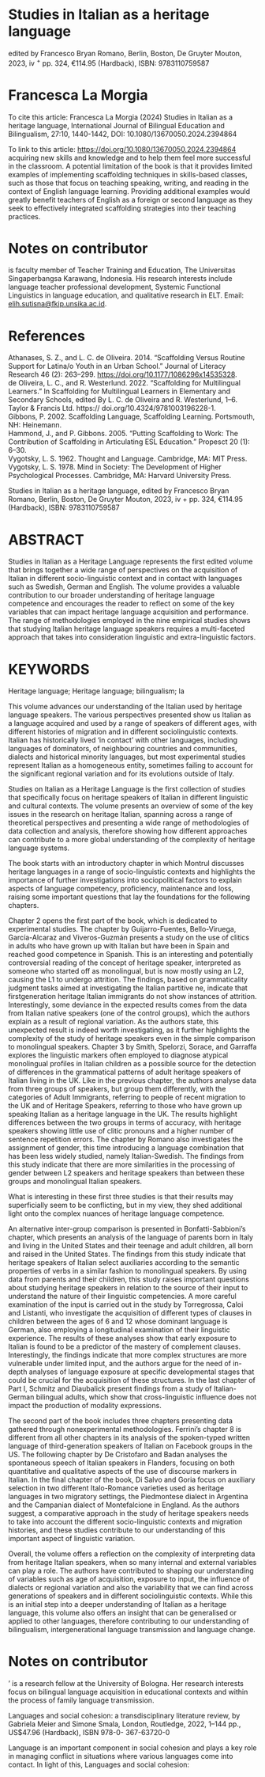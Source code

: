 # Studies in Italian as a heritage language

edited by Francesco Bryan Romano, Berlin, Boston, De Gruyter Mouton, 2023, iv $^ +$ pp. 324, €114.95 (Hardback), ISBN: 9783110759587

# Francesca La Morgia

To cite this article: Francesca La Morgia (2024) Studies in Italian as a heritage language, International Journal of Bilingual Education and Bilingualism, 27:10, 1440-1442, DOI: 10.1080/13670050.2024.2394864

To link to this article: https://doi.org/10.1080/13670050.2024.2394864 acquiring new skills and knowledge and to help them feel more successful in the classroom. A potential limitation of the book is that it provides limited examples of implementing scaffolding techniques in skills-based classes, such as those that focus on teaching speaking, writing, and reading in the context of English language learning. Providing additional examples would greatly benefit teachers of English as a foreign or second language as they seek to effectively integrated scaffolding strategies into their teaching practices.

# Notes on contributor

is faculty member of Teacher Training and Education, The Universitas Singaperbangsa Karawang, Indonesia. His research interests include language teacher professional development, Systemic Functional Linguistics in language education, and qualitative research in ELT. Email: elih.sutisna@fkip.unsika.ac.id.

# References

Athanases, S. Z., and L. C. de Oliveira. 2014. “Scaffolding Versus Routine Support for Latina/o Youth in an Urban School.” Journal of Literacy Research 46 (2): 263–299. https://doi.org/10.1177/1086296x14535328.   
de Oliveira, L. C., and R. Westerlund. 2022. “Scaffolding for Multilingual Learners.” In Scaffolding for Multilingual Learners in Elementary and Secondary Schools, edited By L. C. de Oliveira and R. Westerlund, 1–6. Taylor & Francis Ltd. https:// doi.org/10.4324/9781003196228-1.   
Gibbons, P. 2002. Scaffolding Language, Scaffolding Learning. Portsmouth, NH: Heinemann.   
Hammond, J., and P. Gibbons. 2005. “Putting Scaffolding to Work: The Contribution of Scaffolding in Articulating ESL Education.” Propesct 20 (1): 6–30.   
Vygotsky, L. S. 1962. Thought and Language. Cambridge, MA: MIT Press.   
Vygotsky, L. S. 1978. Mind in Society: The Development of Higher Psychological Processes. Cambridge, MA: Harvard University Press.

Studies in Italian as a heritage language, edited by Francesco Bryan Romano, Berlin, Boston, De Gruyter Mouton, 2023, iv + pp. 324, €114.95 (Hardback), ISBN: 9783110759587

# ABSTRACT

Studies in Italian as a Heritage Language represents the first edited volume that brings together a wide range of perspectives on the acquisition of Italian in different socio-linguistic context and in contact with languages such as Swedish, German and English. The volume provides a valuable contribution to our broader understanding of heritage language competence and encourages the reader to reflect on some of the key variables that can impact heritage language acquisition and performance. The range of methodologies employed in the nine empirical studies shows that studying Italian heritage language speakers requires a multi-faceted approach that takes into consideration linguistic and extra-linguistic factors.

# KEYWORDS

Heritage language; Heritage language; bilingualism; la

This volume advances our understanding of the Italian used by heritage language speakers. The various perspectives presented show us Italian as a language acquired and used by a range of speakers of different ages, with different histories of migration and in different sociolinguistic contexts. Italian has historically lived ‘in contact’ with other languages, including languages of dominators, of neighbouring countries and communities, dialects and historical minority languages, but most experimental studies represent Italian as a homogeneous entity, sometimes failing to account for the significant regional variation and for its evolutions outside of Italy.

Studies on Italian as a Heritage Language is the first collection of studies that specifically focus on heritage speakers of Italian in different linguistic and cultural contexts. The volume presents an overview of some of the key issues in the research on heritage Italian, spanning across a range of theoretical perspectives and presenting a wide range of methodologies of data collection and analysis, therefore showing how different approaches can contribute to a more global understanding of the complexity of heritage language systems.

The book starts with an introductory chapter in which Montrul discusses heritage languages in a range of socio-linguistic contexts and highlights the importance of further investigations into sociopolitical factors to explain aspects of language competency, proficiency, maintenance and loss, raising some important questions that lay the foundations for the following chapters.

Chapter 2 opens the first part of the book, which is dedicated to experimental studies. The chapter by Guijarro-Fuentes, Bello-Viruega, García-Alcaraz and Viveros-Guzmán presents a study on the use of clitics in adults who have grown up with Italian but have been in Spain and reached good competence in Spanish. This is an interesting and potentially controversial reading of the concept of heritage speaker, interpreted as someone who started off as monolingual, but is now mostly using an L2, causing the L1 to undergo attrition. The findings, based on grammaticality judgment tasks aimed at investigating the Italian partitive ne, indicate that firstgeneration heritage Italian immigrants do not show instances of attrition. Interestingly, some deviance in the expected results comes from the data from Italian native speakers (one of the control groups), which the authors explain as a result of regional variation. As the authors state, this unexpected result is indeed worth investigating, as it further highlights the complexity of the study of heritage speakers even in the simple comparison to monolingual speakers. Chapter 3 by Smith, Spelorzi, Sorace, and Garraffa explores the linguistic markers often employed to diagnose atypical monolingual profiles in Italian children as a possible source for the detection of differences in the grammatical patterns of adult heritage speakers of Italian living in the UK. Like in the previous chapter, the authors analyse data from three groups of speakers, but group them differently, with the categories of Adult Immigrants, referring to people of recent migration to the UK and of Heritage Speakers, referring to those who have grown up speaking Italian as a heritage language in the UK. The results highlight differences between the two groups in terms of accuracy, with heritage speakers showing little use of clitic pronouns and a higher number of sentence repetition errors. The chapter by Romano also investigates the assignment of gender, this time introducing a language combination that has been less widely studied, namely Italian-Swedish. The findings from this study indicate that there are more similarities in the processing of gender between L2 speakers and heritage speakers than between these groups and monolingual Italian speakers.

What is interesting in these first three studies is that their results may superficially seem to be conflicting, but in my view, they shed additional light onto the complex nuances of heritage language competence.

An alternative inter-group comparison is presented in Bonfatti-Sabbioni’s chapter, which presents an analysis of the language of parents born in Italy and living in the United States and their teenage and adult children, all born and raised in the United States. The findings from this study indicate that heritage speakers of Italian select auxiliaries according to the semantic properties of verbs in a similar fashion to monolingual speakers. By using data from parents and their children, this study raises important questions about studying heritage speakers in relation to the source of their input to understand the nature of their linguistic competencies. A more careful examination of the input is carried out in the study by Torregrossa, Caloi and Listanti, who investigate the acquisition of different types of clauses in children between the ages of 6 and 12 whose dominant language is German, also employing a longitudinal examination of their linguistic experience. The results of these analyses show that early exposure to Italian is found to be a predictor of the mastery of complement clauses. Interestingly, the findings indicate that more complex structures are more vulnerable under limited input, and the authors argue for the need of in-depth analyses of language exposure at specific developmental stages that could be crucial for the acquisition of these structures. In the last chapter of Part I, Schmitz and Diaubalick present findings from a study of Italian-German bilingual adults, which show that cross-linguistic influence does not impact the production of modality expressions.

The second part of the book includes three chapters presenting data gathered through nonexperimental methodologies. Ferrini’s chapter 8 is different from all other chapters in its analysis of the spoken-typed written language of third-generation speakers of Italian on Facebook groups in the US. The following chapter by De Cristofaro and Badan analyses the spontaneous speech of Italian speakers in Flanders, focusing on both quantitative and qualitative aspects of the use of discourse markers in Italian. In the final chapter of the book, Di Salvo and Goria focus on auxiliary selection in two different Italo-Romance varieties used as heritage languages in two migratory settings, the Piedmontese dialect in Argentina and the Campanian dialect of Montefalcione in England. As the authors suggest, a comparative approach in the study of heritage speakers needs to take into account the different socio-linguistic contexts and migration histories, and these studies contribute to our understanding of this important aspect of linguistic variation.

Overall, the volume offers a reflection on the complexity of interpreting data from heritage Italian speakers, when so many internal and external variables can play a role. The authors have contributed to shaping our understanding of variables such as age of acquisition, exposure to input, the influence of dialects or regional variation and also the variability that we can find across generations of speakers and in different sociolinguistic contexts. While this is an initial step into a deeper understanding of Italian as a heritage language, this volume also offers an insight that can be generalised or applied to other languages, therefore contributing to our understanding of bilingualism, intergenerational language transmission and language change.

# Notes on contributor

’ is a research fellow at the University of Bologna. Her research interests focus on bilingual language acquisition in educational contexts and within the process of family language transmission.

Languages and social cohesion: a transdisciplinary literature review, by Gabriela Meier and Simone Smala, London, Routledge, 2022, 1–144 pp., US\$47.96 (Hardback), ISBN 978-0- 367-63720-0

Language is an important component in social cohesion and plays a key role in managing conflict in situations where various languages come into contact. In light of this, Languages and social cohesion: